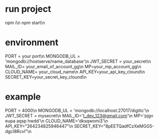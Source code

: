 # run project
npm i\n
npm start\n
# environment
PORT = your port\n
MONGODB_UL = 'mongodb://hostserve/name_database'\n
JWT_SECRET = your_secret\n
MAIL_ID= your_email_of_account_gg\n
MP=your_mp_account_gg\n
CLOUD_NAME= your_cloud_name\n
API_KEY=your_api_key_clound\n
SECRET_KEY=your_secret_key_clound\n
# example
PORT = 4000\n
MONGODB_UL = 'mongodb://localhost:27017/digitic'\n
JWT_SECRET = mysecret\n
MAIL_ID='t_dev_123@gmail.com'\n
MP='pjgv eupa aqsp hwdd'\n
CLOUD_NAME='dksqwomi3'\n
API_KEY="264234825946447"\n
SECRET_KEY="8pEETQadfCzXeMGG5-dgcI8RcvI"\n
